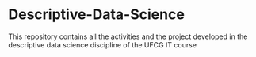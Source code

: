 # Descriptive-Data-Science
This repository contains all the activities and the project developed in the descriptive data science discipline of the UFCG IT course
